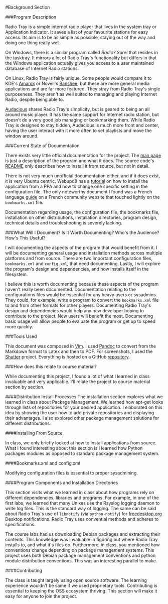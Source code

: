#Background Section

###Program Description

Radio Tray is a simple internet radio player that lives in the system tray or Application Indicator. It saves a list of your favourite stations for easy access. Its aim is to be as simple as possible, staying out of the way and doing one thing really well.

On Windows, there is a similar program called *Radio? Sure!* that resides in the tasktray. It mirrors a lot of Radio Tray's functionality but differs in that the Windows application actually gives you access to a user maintained database of Internet Radio stations.

On Linux, Radio Tray is fairly unique. Some people would compare it to KDE's [Amarok](http://amarok.kde.org/) or Novell's [Banshee](http://banshee.fm/), but these are more general media applications and are far more featured. They stray from Radio Tray's single purposeness. They aren't as well suited to managing and playing Internet Radio, despite being able to.

[Audacious](http://audacious-media-player.org/) shares Radio Tray's simplicity, but is geared to being an all around music player. It has the same support for Internet radio station, but doesn't do a very good job managing or bookmarking them. While Radio Tray is designed to stay hidden, Audacious is much more front and center, having the user interact with it more often to set playlists and move the window around.

###Current State of Documentation

There exists very little official documentation for the project. The [man page](http://manpages.ubuntu.com/manpages/precise/en/man1/radiotray.1.html) is just a description of the program and what it does. The source code's [README](https://bitbucket.org/carlmig/radio-tray/src) only describes how to install it from source, but not in detail.

There is not very much unofficial documentation either, and if it does exist, it is very Ubuntu centric. Webupd8 has a [tutorial](http://www.webupd8.org/2011/04/how-to-enable-ubuntu-appindicator-for.html) on how to install the application from a PPA and how to change one specific setting in the configuration file. The only noteworthy document I found was a French language [guide](http://doc.ubuntu-fr.org/radiotray) on a French community website that touched lightly on the `bookmarks.xml` file.

Documentation regarding usage, the configuration file, the bookmarks file, installation on other distributions, installation directories, program design, technical details and troubleshooting is severely lacking. 

###What Will I Document? Is It Worth Documenting? Who's the Audience? How's This Useful?

I will documenting the aspects of the program that would benefit from it. I will be documenting general usage and installation methods across multiple platforms and from source. There are two important configuration files, `bookmarks.xml` and `config.xml`, that need documenting. Lastly, I will explore the program's design and dependencies, and how installs itself in the filesystem. 

I believe this is worth documenting because these aspects of the program haven't really been documented. Documentation relating to the configurations files would be essential for any heavy users or sysadmins. They could, for example, write a program to convert the `bookmarks.xml` file to and from other formats for other players. Documenting Radio Tray's design and dependencies would help any new developer hoping to contribute to the project. New users will benefit the most. Documenting basic usage will allow people to evaluate the program or get up to speed more quickly.

###Tools Used

This document was composed in [Vim](http://www.vim.org/). I used [Pandoc](http://johnmacfarlane.net/pandoc/) to convert from the Markdown format to Latex and then to PDF. For screenshots, I used the [Shutter](http://shutter-project.org/) project. Everything is hosted on a GitHub [repository](https://github.com/cdelahousse/Radio-Tray-Documentation).

###How does this relate to course material?

While documenting this project, I found a lot of what I learned in class invaluable and very applicable. I'll relate the project to course material section by section.

####Distribution Install Processes
The installation section explores what we learned in class about Package Management. We learned how apt-get looks through lists of repositories for your desired application. I elaborated on this idea by showing the user how to add private repositories and displaying their advantages. I also explored other package management solutions for different distributions.

####Installing From Source

In class, we only briefly looked at how to install applications from source. What I found interesting about this section is I learned how Python packages modules as opposed to standard package management system.

####Bookmarks.xml and config.xml

Modifying configuration files is essential to proper sysadmining. 

####Program Components and Installation Directories

This section visits what we learned in class about how programs rely on different dependencies, libraries and programs. For example, in one of the first labs, we learned that many Unixes use the Rsyslog logging daemon to write log files. This is the standard way of logging. The same can be said about Radio Tray's use of `libnotify` (via `python-notify`) for [freedesktop.org](http://www.freedesktop.org/wiki/) Desktop notifications. Radio Tray uses convential methods and adheres to specifications.

The course labs had us downloading Debian packages and extracting their contents. This knowledge was invaluable in figuring out where Radio Tray installs to, and what it's files do. Furthermore, in class, you mentioned how conventions change depending on package management systems. This project uses both Debian package management conventions and python module distribution conventions. This was an interesting parallel to make.

####Contributing

The class is taught largely using open source software. The learning experience wouldn't be same if we used proprietary tools. Contributing is essential to keeping the OSS ecosystem thriving. This section will make it easy for anyone to join the project.


